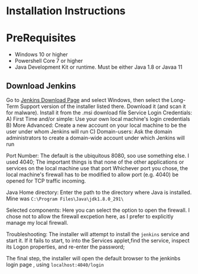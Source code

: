 # Installation Instructions

# PreRequisites

* Windows 10 or higher
* Powershell Core 7 or higher
* Java Development Kit or runtime. Must be either Java 1.8 or Javaa 11

## Download Jenkins

Go to [Jenkins Download Page](https://www.jenkins.io/download/) and select Windows, then select the Long-Term Support version of the installer listed there.
Download it (and scan it for malware).
Install it from the .msi download file
  Service Login Credentials:
  A) First Time and/or simple: Use your own local machine's login credentials
  B) More Advanced: Create a new account on your local machine to be the user under whom Jenkins will run
  C) Domain-users: Ask the domain administrators to create a domain-wide account under which Jenkins will run

Port Number: The default is the ubiquitous 8080, soo use something else. I used 4040; The important things is that none of the other applications or services on the local machine use that port
  Whichever port you chose, the local machine's firewall has to be modified to allow port (e.g. 4040) be opened for TCP traffic incoming.

Java Home directory: Enter the path to the directory where Java is installed. Mine was `C:\Program Files\Java\jdk1.8.0_291\`

Selected components: Here you can select the option to open the firewall. I chose not to allow the firewall excpetion here, as I prefer to explicitly manage my local firewall.

Troubleshooting: The installer will attempt to install the `jenkins` service and start it. If it fails to start, to into the Services applet,find the service, inspect its Logon properties, and re-enter the password;

The final step, the installer will open the default browser to the jenkinbs login page , using `localhost:4040/login`
